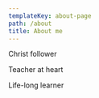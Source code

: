 ```yaml
---
templateKey: about-page
path: /about
title: About me
---
```

Christ follower

Teacher at heart

Life-long learner
